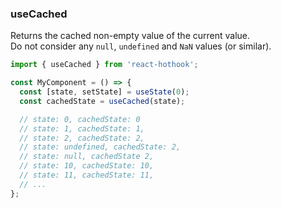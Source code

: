 ### useCached

Returns the cached non-empty value of the current value.
<br />
Do not consider any `null`, `undefined` and `NaN` values (or similar).

```ts
import { useCached } from 'react-hothook';

const MyComponent = () => {
  const [state, setState] = useState(0);
  const cachedState = useCached(state);

  // state: 0, cachedState: 0
  // state: 1, cachedState: 1,
  // state: 2, cachedState: 2,
  // state: undefined, cachedState: 2,
  // state: null, cachedState 2,
  // state: 10, cachedState: 10,
  // state: 11, cachedState: 11,
  // ...
};
```
